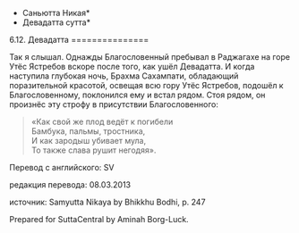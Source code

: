 * Саньютта Никая*
* Девадатта сутта*

6\.12\. Девадатта
\=\=\=\=\=\=\=\=\=\=\=\=\=\=\=

Так я слышал\. Однажды Благословенный пребывал в Раджагахе на горе Утёс Ястребов вскоре после того, как ушёл Девадатта\. И когда наступила глубокая ночь, Брахма Сахампати, обладающий поразительной красотой, освещая всю гору Утёс Ястребов, подошёл к Благословенному, поклонился ему и встал рядом\. Стоя рядом, он произнёс эту строфу в присутствии Благословенного:

> «Как свой же плод ведёт к погибели  
> Бамбука, пальмы, тростника,  
> И как зародыш убивает мула,  
> То также слава рушит негодяя»\.

Перевод с английского: SV

редакция перевода: 08\.03\.2013

источник: Samyutta Nikaya by Bhikkhu Bodhi, p\. 247

Prepared for SuttaCentral by Aminah Borg\-Luck\.